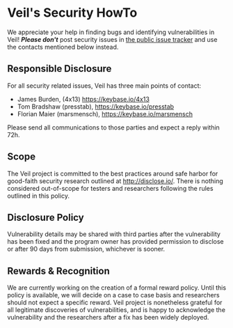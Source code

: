 # Veil's Security HowTo

We appreciate your help in finding bugs and identifying vulnerabilities in Veil! ***Please don't*** post security issues in [the public issue tracker](https://github.com/Veil-Project/veil/issues) and use the contacts mentioned below instead.

## Responsible Disclosure

For all security related issues, Veil has three main points of contact:

* James Burden, (4x13) https://keybase.io/4x13
* Tom Bradshaw (presstab), https://keybase.io/presstab 
* Florian Maier (marsmensch), https://keybase.io/marsmensch

Please send all communications to those parties and expect a reply within 72h. 

## Scope

The Veil project is committed to the best practices around safe harbor for good-faith security research outlined at http://disclose.io/. There is nothing considered out-of-scope for testers and researchers following the rules outlined in this policy.

## Disclosure Policy

Vulnerability details may be shared with third parties after the vulnerability has been fixed and the program owner has provided permission to disclose or after 90 days from submission, whichever is sooner.

## Rewards & Recognition

We are currently working on the creation of a formal reward policy. Until this policy is available, we will decide on a case to case basis and researchers should not expect a specific reward.
Veil project is nonetheless grateful for all legitimate discoveries of vulnerabilities, and is happy to acknowledge the vulnerability and the researchers after a fix has been widely deployed.